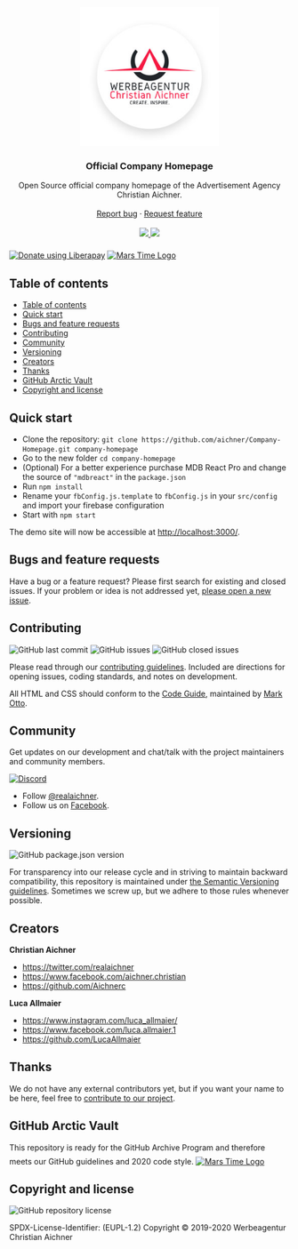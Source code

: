 <p align="center">
  <a href="https://www.aichner-christian.com/" target="_blank" rel="noopener noreferrer">
    <img src="https://github.com/aichner/Company-Homepage/blob/master/src/assets/content/agency.jpg?raw=true" alt="Agency Logo" height="250" style="max-width: 100%" />
  </a>
</p>

<h3 align="center">Official Company Homepage</h3>

<p align="center">
  Open Source official company homepage of the Advertisement Agency Christian Aichner.
  <br>
  <br>
  <a href="https://github.com/aichner/Company-Homepage/issues/new?template=bug_report.md">Report bug</a>
  ·
  <a href="https://github.com/aichner/Company-Homepage/issues/new?template=feature_request.md">Request feature</a>
  <br>
  <br>
  <a href="https://www.codacy.com/app/aichner/Company-Homepage">
    <img src="https://api.codacy.com/project/badge/Grade/579c145ee6cf4d7e8ae7c1c78a13617a" />
  </a>
  <a href="https://liberapay.com/aichner/donate">
  <img src="http://img.shields.io/liberapay/receives/aichner.svg?logo=liberapay">
  </a>
</p>

<a href="https://liberapay.com/aichner/donate"><img alt="Donate using Liberapay" src="https://liberapay.com/assets/widgets/donate.svg"></a>
<a href="https://archiveprogram.github.com/" target="_blank" rel="noopener noreferrer">
  <img src="https://www.aichner-christian.com/img/logo/code_vault.jpg" style="margin-top: 0.5rem" alt="Mars Time Logo" height="30">
</a>


## Table of contents

- [Table of contents](#table-of-contents)
- [Quick start](#quick-start)
- [Bugs and feature requests](#bugs-and-feature-requests)
- [Contributing](#contributing)
- [Community](#community)
- [Versioning](#versioning)
- [Creators](#creators)
- [Thanks](#thanks)
- [GitHub Arctic Vault](#github-arctic-vault)
- [Copyright and license](#copyright-and-license)

## [](#quick-start)Quick start

- Clone the repository: `git clone https://github.com/aichner/Company-Homepage.git company-homepage`
- Go to the new folder `cd company-homepage`
- (Optional) For a better experience purchase MDB React Pro and change the source of `"mdbreact"` in the `package.json`
- Run `npm install`
- Rename your `fbConfig.js.template` to `fbConfig.js` in your `src/config` and import your firebase configuration
- Start with `npm start`

The demo site will now be accessible at [http://localhost:3000/](http://localhost:3000/).

## [](#bug-and-feature-requests)Bugs and feature requests

Have a bug or a feature request? Please first search for existing and closed issues. If your problem or idea is not
addressed yet, [please open a new issue](https://github.com/aichner/Company-Homepage/issues/new/choose).

## [](#contributing)Contributing

![GitHub last commit](https://img.shields.io/github/last-commit/aichner/Company-Homepage)
![GitHub issues](https://img.shields.io/github/issues-raw/aichner/Company-Homepage)
![GitHub closed issues](https://img.shields.io/github/issues-closed-raw/aichner/Company-Homepage?color=green)

Please read through our
[contributing guidelines](https://github.com/aichner/Company-Homepage/blob/master/CONTRIBUTING.md). Included are
directions for opening issues, coding standards, and notes on development.

All HTML and CSS should conform to the [Code Guide](https://github.com/mdo/code-guide), maintained by
[Mark Otto](https://github.com/mdo).

## [](#community)Community

Get updates on our development and chat/talk with the project maintainers and community members.

[![Discord][discord-badge]][discord]

- Follow [@realaichner](https://twitter.com/realaichner).
- Follow us on [Facebook](https://www.facebook.com/werbeagentur.aichner).

## [](#versioning)Versioning

![GitHub package.json version](https://img.shields.io/github/package-json/v/aichner/Company-Homepage)

For transparency into our release cycle and in striving to maintain backward compatibility, this repository is
maintained under [the Semantic Versioning guidelines](https://semver.org/). Sometimes we screw up, but we adhere to
those rules whenever possible.

## [](#creators)Creators

**Christian Aichner**

- <https://twitter.com/realaichner>
- <https://www.facebook.com/aichner.christian>
- <https://github.com/Aichnerc>

**Luca Allmaier**

- <https://www.instagram.com/luca_allmaier/>
- <https://www.facebook.com/luca.allmaier.1>
- <https://github.com/LucaAllmaier>

## [](#thanks)Thanks

We do not have any external contributors yet, but if you want your name to be here, feel free
to [contribute to our project](#contributing).

## [](#vault)GitHub Arctic Vault
This repository is ready for the GitHub Archive Program and therefore meets our GitHub guidelines and 2020 code style.
<a href="https://archiveprogram.github.com/" target="_blank" rel="noopener noreferrer">
  <img src="https://www.aichner-christian.com/img/logo/code_vault.jpg" style="margin-top: 0.5rem" alt="Mars Time Logo" height="35">
</a>

## [](#copyright-and-license)Copyright and license

![GitHub repository license](https://img.shields.io/badge/license-EUPL--1.2-blue)

SPDX-License-Identifier: (EUPL-1.2)
Copyright © 2019-2020 Werbeagentur Christian Aichner

[discord-badge]: https://img.shields.io/badge/Discord-Join%20chat%20%E2%86%92-738bd7.svg
[discord]: https://discord.gg/dnxUJmk
